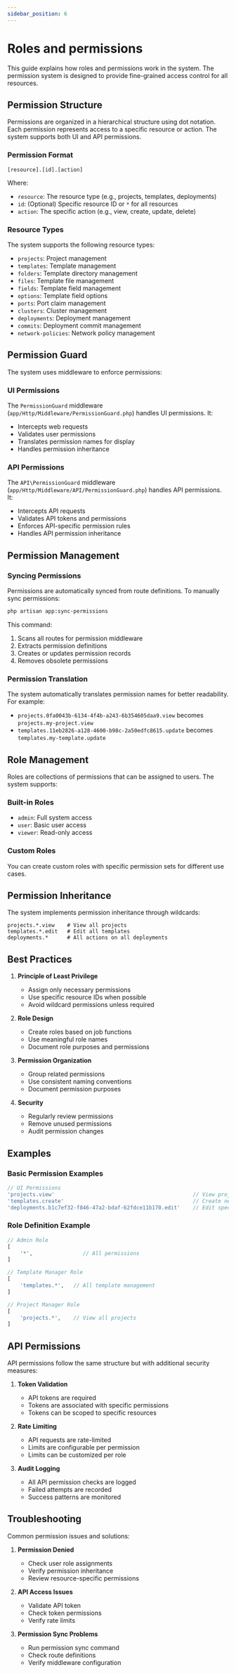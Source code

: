 ```yaml
---
sidebar_position: 6
---
```


# Roles and permissions

This guide explains how roles and permissions work in the system. The permission system is designed to provide fine-grained access control for all resources.

## Permission Structure

Permissions are organized in a hierarchical structure using dot notation. Each permission represents access to a specific resource or action. The system supports both UI and API permissions.

### Permission Format

```
[resource].[id].[action]
```

Where:
- `resource`: The resource type (e.g., projects, templates, deployments)
- `id`: (Optional) Specific resource ID or `*` for all resources
- `action`: The specific action (e.g., view, create, update, delete)

### Resource Types

The system supports the following resource types:
- `projects`: Project management
- `templates`: Template management
- `folders`: Template directory management
- `files`: Template file management
- `fields`: Template field management
- `options`: Template field options
- `ports`: Port claim management
- `clusters`: Cluster management
- `deployments`: Deployment management
- `commits`: Deployment commit management
- `network-policies`: Network policy management

## Permission Guard

The system uses middleware to enforce permissions:

### UI Permissions
The `PermissionGuard` middleware (`app/Http/Middleware/PermissionGuard.php`) handles UI permissions. It:
- Intercepts web requests
- Validates user permissions
- Translates permission names for display
- Handles permission inheritance

### API Permissions
The `API\PermissionGuard` middleware (`app/Http/Middleware/API/PermissionGuard.php`) handles API permissions. It:
- Intercepts API requests
- Validates API tokens and permissions
- Enforces API-specific permission rules
- Handles API permission inheritance

## Permission Management

### Syncing Permissions

Permissions are automatically synced from route definitions. To manually sync permissions:

```bash
php artisan app:sync-permissions
```

This command:
1. Scans all routes for permission middleware
2. Extracts permission definitions
3. Creates or updates permission records
4. Removes obsolete permissions

### Permission Translation

The system automatically translates permission names for better readability. For example:
- `projects.0fa0043b-6134-4f4b-a243-6b354605daa9.view` becomes `projects.my-project.view`
- `templates.11eb2826-a128-4600-b98c-2a50edfc8615.update` becomes `templates.my-template.update`

## Role Management

Roles are collections of permissions that can be assigned to users. The system supports:

### Built-in Roles
- `admin`: Full system access
- `user`: Basic user access
- `viewer`: Read-only access

### Custom Roles
You can create custom roles with specific permission sets for different use cases.

## Permission Inheritance

The system implements permission inheritance through wildcards:

```
projects.*.view    # View all projects
templates.*.edit   # Edit all templates
deployments.*      # All actions on all deployments
```

## Best Practices

1. **Principle of Least Privilege**
   - Assign only necessary permissions
   - Use specific resource IDs when possible
   - Avoid wildcard permissions unless required

2. **Role Design**
   - Create roles based on job functions
   - Use meaningful role names
   - Document role purposes and permissions

3. **Permission Organization**
   - Group related permissions
   - Use consistent naming conventions
   - Document permission purposes

4. **Security**
   - Regularly review permissions
   - Remove unused permissions
   - Audit permission changes

## Examples

### Basic Permission Examples

```php
// UI Permissions
'projects.view'                                            // View projects list via GUI or API
'templates.create'                                         // Create new templates via GUI or API
'deployments.b1c7ef32-f846-47a2-bdaf-62fdce11b170.edit'    // Edit specific deployment via GUI or API
```

### Role Definition Example

```php
// Admin Role
[
    '*',                // All permissions
]

// Template Manager Role
[
    'templates.*',   // All template management
]

// Project Manager Role
[
    'projects.*',    // View all projects
]
```

## API Permissions

API permissions follow the same structure but with additional security measures:

1. **Token Validation**
   - API tokens are required
   - Tokens are associated with specific permissions
   - Tokens can be scoped to specific resources

2. **Rate Limiting**
   - API requests are rate-limited
   - Limits are configurable per permission
   - Limits can be customized per role

3. **Audit Logging**
   - All API permission checks are logged
   - Failed attempts are recorded
   - Success patterns are monitored

## Troubleshooting

Common permission issues and solutions:

1. **Permission Denied**
   - Check user role assignments
   - Verify permission inheritance
   - Review resource-specific permissions

2. **API Access Issues**
   - Validate API token
   - Check token permissions
   - Verify rate limits

3. **Permission Sync Problems**
   - Run permission sync command
   - Check route definitions
   - Verify middleware configuration
